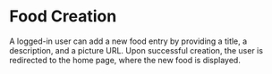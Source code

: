 # Food Creation

A logged-in user can add a new food entry by providing a title, a description, and a picture URL. Upon successful creation, the user is redirected to the home page, where the new food is displayed.